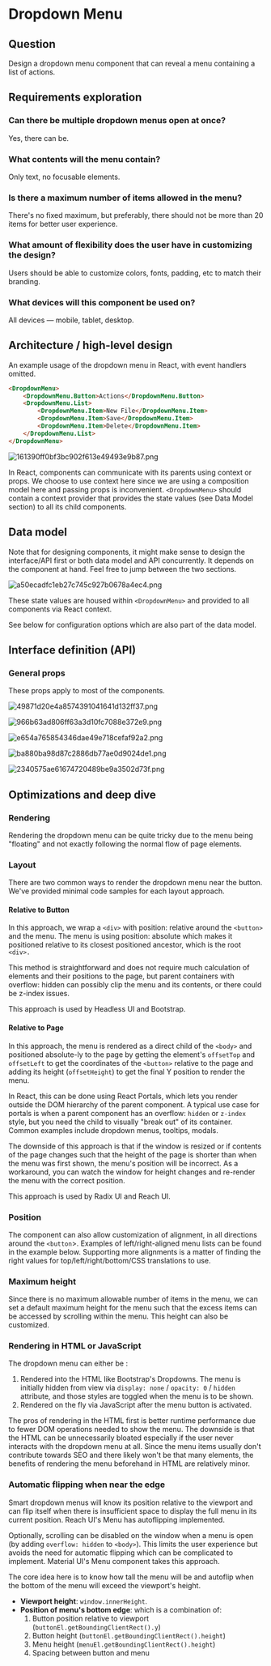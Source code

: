 # Dropdown Menu

## Question

Design a dropdown menu component that can reveal a menu containing a list of actions.

## Requirements exploration

### Can there be multiple dropdown menus open at once?

Yes, there can be.

### What contents will the menu contain?

Only text, no focusable elements.

### Is there a maximum number of items allowed in the menu?

There's no fixed maximum, but preferably, there should not be more than 20 items for better user experience.

### What amount of flexibility does the user have in customizing the design?

Users should be able to customize colors, fonts, padding, etc to match their branding.

### What devices will this component be used on?

All devices — mobile, tablet, desktop.

## Architecture / high-level design

An example usage of the dropdown menu in React, with event handlers omitted.

```html
<DropdownMenu>
    <DropdownMenu.Button>Actions</DropdownMenu.Button>
    <DropdownMenu.List>
        <DropdownMenu.Item>New File</DropdownMenu.Item>
        <DropdownMenu.Item>Save</DropdownMenu.Item>
        <DropdownMenu.Item>Delete</DropdownMenu.Item>
    </DropdownMenu.List>
</DropdownMenu>
```

![161390ff0bf3bc902f613e49493e9b87.png](../_resources/161390ff0bf3bc902f613e49493e9b87.png)

In React, components can communicate with its parents using context or props. We choose to use context here since we are using a composition model here and passing props is inconvenient. `<DropdownMenu>` should contain a context provider that provides the state values (see Data Model section) to all its child components.

## Data model

Note that for designing components, it might make sense to design the interface/API first or both data model and API concurrently. It depends on the component at hand. Feel free to jump between the two sections.

![a50ecadfc1eb27c745c927b0678a4ec4.png](../_resources/a50ecadfc1eb27c745c927b0678a4ec4.png)

These state values are housed within `<DropdownMenu>` and provided to all components via React context.

See below for configuration options which are also part of the data model.

## Interface definition (API)

### General props

These props apply to most of the components.

![49871d20e4a8574391041641d132ff37.png](../_resources/49871d20e4a8574391041641d132ff37.png)

![966b63ad806ff63a3d10fc7088e372e9.png](../_resources/966b63ad806ff63a3d10fc7088e372e9.png)

![e654a765854346dae49e718cefaf92a2.png](../_resources/e654a765854346dae49e718cefaf92a2.png)

![ba880ba98d87c2886db77ae0d9024de1.png](../_resources/ba880ba98d87c2886db77ae0d9024de1.png)

![2340575ae61674720489be9a3502d73f.png](../_resources/2340575ae61674720489be9a3502d73f.png)

## Optimizations and deep dive

### Rendering

Rendering the dropdown menu can be quite tricky due to the menu being "floating" and not exactly following the normal flow of page elements.

### Layout

There are two common ways to render the dropdown menu near the button. We've provided minimal code samples for each layout approach.

#### Relative to Button

In this approach, we wrap a `<div>` with position: relative around the `<button>` and the menu. The menu is using position: absolute which makes it positioned relative to its closest positioned ancestor, which is the root `<div>.`

This method is straightforward and does not require much calculation of elements and their positions to the page, but parent containers with overflow: hidden can possibly clip the menu and its contents, or there could be z-index issues.

This approach is used by Headless UI and Bootstrap.

#### Relative to Page

In this approach, the menu is rendered as a direct child of the `<body>` and positioned absolute-ly to the page by getting the element's `offsetTop` and `offsetLeft` to get the coordinates of the `<button>` relative to the page and adding its height (`offsetHeight`) to get the final Y position to render the menu.

In React, this can be done using React Portals, which lets you render outside the DOM hierarchy of the parent component. A typical use case for portals is when a parent component has an overflow: `hidden` or `z-index` style, but you need the child to visually "break out" of its container. Common examples include dropdown menus, tooltips, modals.

The downside of this approach is that if the window is resized or if contents of the page changes such that the height of the page is shorter than when the menu was first shown, the menu's position will be incorrect. As a workaround, you can watch the window for height changes and re-render the menu with the correct position.

This approach is used by Radix UI and Reach UI.

### Position

The component can also allow customization of alignment, in all directions around the `<button`>. Examples of left/right-aligned menu lists can be found in the example below. Supporting more alignments is a matter of finding the right values for top/left/right/bottom/CSS translations to use.

### Maximum height

Since there is no maximum allowable number of items in the menu, we can set a default maximum height for the menu such that the excess items can be accessed by scrolling within the menu. This height can also be customized.

### Rendering in HTML or JavaScript

The dropdown menu can either be :

1. Rendered into the HTML like Bootstrap's Dropdowns. The menu is initially hidden from view via `display: none` / `opacity: 0` / `hidden` attribute, and those styles are toggled when the menu is to be shown.
2. Rendered on the fly via JavaScript after the menu button is activated.

The pros of rendering in the HTML first is better runtime performance due to fewer DOM operations needed to show the menu. The downside is that the HTML can be unnecessarily bloated especially if the user never interacts with the dropdown menu at all. Since the menu items usually don't contribute towards SEO and there likely won't be that many elements, the benefits of rendering the menu beforehand in HTML are relatively minor.

### Automatic flipping when near the edge

Smart dropdown menus will know its position relative to the viewport and can flip itself when there is insufficient space to display the full menu in its current position. Reach UI's Menu has autoflipping implemented.

Optionally, scrolling can be disabled on the window when a menu is open (by adding `overflow: hidden` to `<body>`). This limits the user experience but avoids the need for automatic flipping which can be complicated to implement. Material UI's Menu component takes this approach.

The core idea here is to know how tall the menu will be and autoflip when the bottom of the menu will exceed the viewport's height.

-   **Viewport height**: `window.innerHeight`.
-   **Position of menu's bottom edge**: which is a combination of:
    1.  Button position relative to viewport (`buttonEl.getBoundingClientRect().y`)
    2.  Button height (`buttonEl.getBoundingClientRect().height`)
    3.  Menu height (`menuEl.getBoundingClientRect().height`)
    4.  Spacing between button and menu
